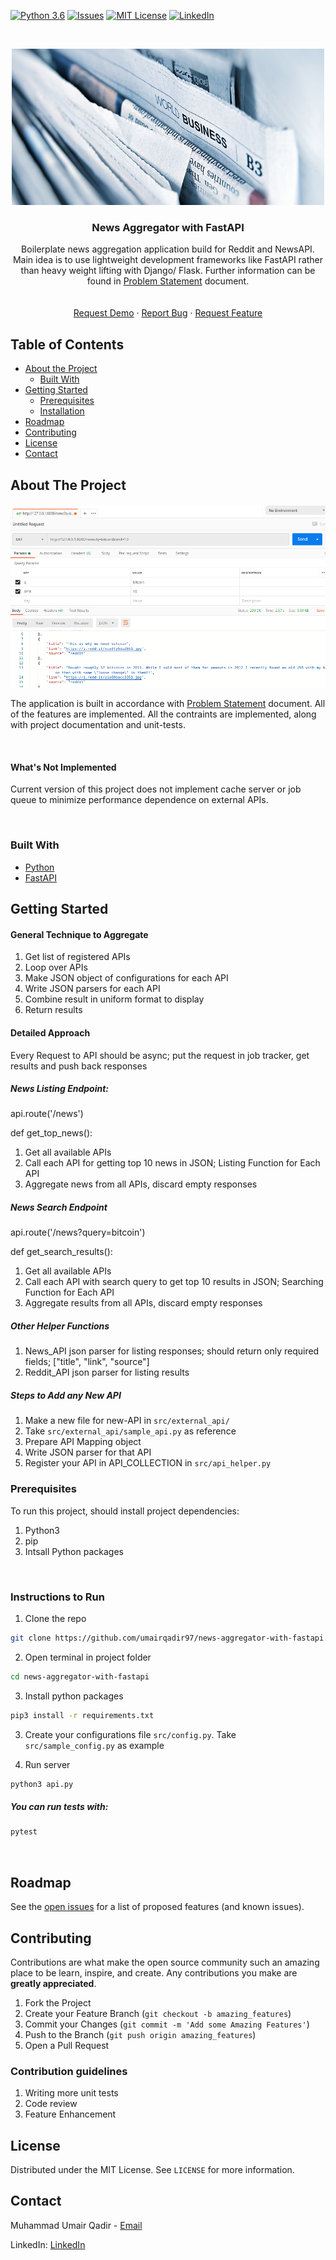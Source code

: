 [![Python 3.6](https://img.shields.io/badge/python-3.6-blue.svg)](https://www.python.org/downloads/release/python-360/)
[![Issues][issues-shield]][issues-url]
[![MIT License][license-shield]][license-url]
[![LinkedIn][linkedin-shield]][linkedin-url]



<!-- PROJECT LOGO -->
<br />
<p align="center">
    <img src="reports/new-aggregation.jpg" alt="Logo" width="500" height="250">
  </a>

  <h3 align="center">News Aggregator with FastAPI</h3>

  <p align="center">
    Boilerplate news aggregation application build for Reddit and NewsAPI. Main idea is to use lightweight development frameworks like FastAPI rather than heavy weight lifting with Django/ Flask. Further information can be found in <a href="https://github.com/umairqadir97/news-aggregator-with-fastapi/blob/master/reports/Problem-Statement.md">Problem Statement</a> document.
    <br />
    <br />
    <br />
    <a href="mailto:umairqadir97@gmail.com">Request Demo</a>
    ·
    <a href="https://github.com/umairqadir97/learning-management-system/issues">Report Bug</a>
    ·
    <a href="https://github.com/umairqadir97/learning-management-system/issues">Request Feature</a>
  </p>
</p>



<!-- TABLE OF CONTENTS -->
## Table of Contents

* [About the Project](#about-the-project)
  * [Built With](#built-with)
* [Getting Started](#getting-started)
  * [Prerequisites](#prerequisites)
  * [Installation](#installation)
* [Roadmap](#roadmap)
* [Contributing](#contributing)
* [License](#license)
* [Contact](#contact)



<!-- ABOUT THE PROJECT -->
## About The Project

[![Product Name Screen Shot][product-screenshot]](#about-the-project)


The application is built in accordance with <a href="https://github.com/umairqadir97/news-aggregator-with-fastapi/blob/master/reports/Problem-Statement.md">Problem Statement</a> document. All of the features are implemented. All the contraints are implemented, along with project documentation and unit-tests.

<br>


#### What's Not Implemented
Current version of this project does not implement cache server or job queue to minimize performance dependence on external APIs.


<br>

### Built With

* [Python](http://python.org/)
* [FastAPI](https://fastapi.tiangolo.com/)



<!-- GETTING STARTED -->
## Getting Started

#### General Technique to Aggregate

1. Get list of registered APIs
2. Loop over APIs
3. Make JSON object of configurations for each API
4. Write JSON parsers for each API
5. Combine result in uniform format to display
6. Return results



#### Detailed Approach

Every Request to API should be async; put the request in job tracker, get results and push back responses

##### News Listing Endpoint:
api.route('/news')

def get_top_news():
  1. Get all available APIs
  2. Call each API for getting top 10 news in JSON; Listing Function for Each API
  3. Aggregate news from all APIs, discard empty responses
       

##### News Search Endpoint
api.route('/news?query=bitcoin')

def get_search_results():
  1. Get all available APIs
  2. Call each API with search query to get top 10 results in JSON; Searching Function for Each API
  3. Aggregate results from all APIs, discard empty responses


##### Other Helper Functions
  1. News_API json parser for listing responses; 
    should return only required fields; ["title",  "link", "source"]
  2. Reddit_API json parser for listing results


##### Steps to Add any New API
  1. Make a new file for new-API in ```src/external_api/```
  2. Take ```src/external_api/sample_api.py``` as reference
  3. Prepare API Mapping object
  4. Write JSON parser for that API
  5. Register your API in API_COLLECTION in ```src/api_helper.py```


### Prerequisites

To run this project, should install project dependencies:

1. Python3
2. pip
3. Intsall Python packages


<br>

### Instructions to Run


1. Clone the repo
```sh
git clone https://github.com/umairqadir97/news-aggregator-with-fastapi.git
```
2. Open terminal in project folder
```sh 
cd news-aggregator-with-fastapi
```

3. Install python packages
```sh
pip3 install -r requirements.txt
```

3. Create your configurations file ```src/config.py```.
Take ```src/sample_config.py``` as example

4. Run server
```sh
python3 api.py
```

##### You can run tests with: 
```sh
pytest
```

<br>

<!-- ROADMAP -->
## Roadmap

See the [open issues](https://github.com/umairqadir97/news-aggregator-with-fastapi/issues) for a list of proposed features (and known issues).



<!-- CONTRIBUTING -->
## Contributing

Contributions are what make the open source community such an amazing place to be learn, inspire, and create. Any contributions you make are **greatly appreciated**.

1. Fork the Project
2. Create your Feature Branch (`git checkout -b amazing_features`)
3. Commit your Changes (`git commit -m 'Add some Amazing Features'`)
4. Push to the Branch (`git push origin amazing_features`)
5. Open a Pull Request


### Contribution guidelines
1. Writing more unit tests
2. Code review
3. Feature Enhancement

<!-- LICENSE -->
## License

Distributed under the MIT License. See `LICENSE` for more information.



<!-- CONTACT -->
## Contact

Muhammad Umair Qadir - [Email](umairqadir97@gmail.com)

LinkedIn: [LinkedIn](https://linkedin.com/in/umairqadir)





<!-- MARKDOWN LINKS & IMAGES -->

<!-- Issues -->
[issues-shield]: https://img.shields.io/github/issues/othneildrew/Best-README-Template.svg?style=flat-square
[issues-url]: https://github.com/umairqadir97/news-aggregator-with-fastapi/issues

<!-- Lisence -->
[license-shield]: https://img.shields.io/github/license/othneildrew/Best-README-Template.svg?style=flat-square
[license-url]: https://github.com/umairqadir97/news-aggregator-with-fastapi/blob/master/LICENSE.txt

<!-- LinkedIn -->
[linkedin-shield]: https://img.shields.io/badge/-LinkedIn-black.svg?style=flat-square&logo=linkedin&colorB=555
[linkedin-url]: https://linkedin.com/in/umairqadir

<!-- Product Screenshot -->
[product-screenshot]: reports/news_aggregator_ss.png

